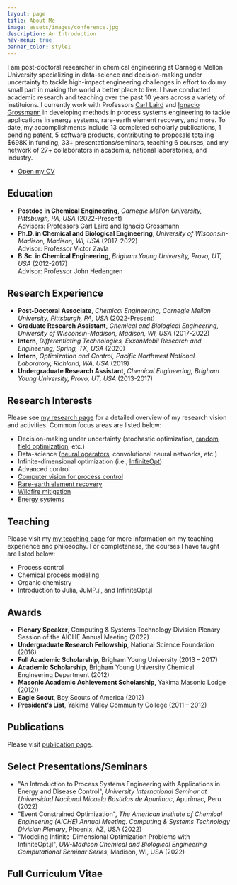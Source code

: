 ```yaml
---
layout: page
title: About Me
image: assets/images/conference.jpg
description: An Introduction
nav-menu: true
banner_color: style1
---
```


<section id="profile">
	<div class="inner">
        <!-- <header class="major">
			<h2>Joshua Pulsipher</h2>
		</header> -->
		<p><span class="image left"><img src="{% link assets/images/profile.png %}" alt="" /></span>I am post-doctoral researcher in chemical engineering at Carnegie Mellon University specializing in data-science and decision-making under uncertainty to tackle high-impact engineering challenges in effort to do my small part in making the world a better place to live. I have conducted academic research and teaching over the past 10 years across a variety of instituions. I currently work with Professors <a href="http://allthingsoptimal.com/">Carl Laird</a> and <a href="http://egon.cheme.cmu.edu/">Ignacio Grossmann</a> in developing methods in process systems engineering to tackle applications in energy systems, rare-earth element recovery, and more. To date, my accomplishments include 13 completed scholarly publications, 1 pending patent, 5 software products, contributing to proposals totaling $698K in funding, 33+ presentations/seminars, teaching 6 courses, and my network of 27+ collaborators in academia, national laboratories, and industry.</p>
        <ul class="actions">
			<li><a href="#cv_pdf" class="button">Open my CV</a></li>
		</ul>
        <h2>Education</h2>
        <ul>
            <li><b>Postdoc in Chemical Engineering</b>, <i>Carnegie Mellon University, Pittsburgh, PA, USA</i> (2022-Present)<br/>Advisors: Professors Carl Laird and Ignacio Grossmann</li>
			<li><b>Ph.D. in Chemical and Biological Engineering</b>, <i>University of Wisconsin-Madison, Madison, WI, USA</i> (2017-2022)<br/>Advisor: Professor Victor Zavla</li>
			<li><b>B.Sc. in Chemical Engineering</b>, <i>Brigham Young University, Provo, UT, USA</i> (2012-2017)<br/> Advisor: Professor John Hedengren</li>
		</ul>
        <h2>Research Experience</h2>
        <ul>
            <li><b>Post-Doctoral Associate</b>, <i>Chemical Engineering, Carnegie Mellon University, Pittsburgh, PA, USA</i> (2022-Present)</li>
			<li><b>Graduate Research Assistant</b>, <i>Chemical and Biological Engineering, University of Wisconsin-Madison, Madison, WI, USA</i> (2017-2022)</li>
			<li><b>Intern</b>, <i>Differentiating Technologies, ExxonMobil Research and Engineering, Spring, TX, USA</i> (2020)</li>
            <li><b>Intern</b>, <i>Optimization and Control, Pacific Northwest National Laboratory, Richland, WA, USA</i> (2019)</li>
            <li><b>Undergraduate Research Assistant</b>, <i>Chemical Engineering, Brigham Young University, Provo, UT, USA</i> (2013-2017)</li>
		</ul>
        <h2>Research Interests</h2>
        <p>Please see <a href="research.html">my research page</a> for a detailed overview of my research vision and activities. Common focus areas are listed below:</p>
        <ul>
            <li>Decision-making under uncertainty (stochastic optimization, <a href="research/rfo.html">random field optimization</a>, etc.)</li>
			<li>Data-science (<a href="research/neuralops.html">neural operators</a>, convolutional neural networks, etc.)</li>
			<li>Infinite-dimensional optimization (i.e., <a href="research/infiniteopt.html">InfiniteOpt</a>)</li>
            <li>Advanced control</li>
            <li><a href="research/compvis.html">Computer vision for process control</a></li>
            <li><a href="research/ree.html">Rare-earth element recovery</a></li>
            <li><a href="research/wildfire.html">Wildfire mitigation</a></li>
            <li><a href="research/energy.html">Energy systems</a></li>
		</ul>
        <h2>Teaching</h2>
        <p>Please visit my <a href="teaching.html">my teaching page</a> for more information on my teaching experience and philosophy. For completeness, the courses I have taught are listed below:</p>
        <ul>
            <li>Process control</li>
			<li>Chemical process modeling</li>
			<li>Organic chemistry</li>
            <li>Introduction to Julia, JuMP.jl, and InfiniteOpt.jl</li>
		</ul>
        <h2>Awards</h2>
        <ul>
            <li><b>Plenary Speaker</b>, Computing & Systems Technology Division Plenary Session of the AICHE Annual Meeting (2022)</li>
			<li><b>Undergraduate Research Fellowship</b>, National Science Foundation (2016)</li>
            <li><b>Full Academic Scholarship</b>, Brigham Young University (2013 – 2017)</li>
            <li><b>Academic Scholarship</b>, Brigham Young University Chemical Engineering Department (2012)</li>
            <li><b>Masonic Academic Achievement Scholarship</b>, Yakima Masonic Lodge (2012))</li>
            <li><b>Eagle Scout</b>, Boy Scouts of America (2012)</li>
            <li><b>President’s List</b>, Yakima Valley Community College (2011 – 2012)</li>
		</ul>
        <h2>Publications</h2>
        <p>Please visit <a href="publications.html">publication page</a>.
        <h2>Select Presentations/Seminars</h2>
        <ul>
            <li>"An Introduction to Process Systems Engineering with Applications in Energy and Disease Control", <i>University International Seminar at Universidad Nacional Micaela Bastidas de Apurímac</i>, Apurímac, Peru (2022)</li>
            <li>"Event Constrained Optimization", <i>The American Institute of Chemical Engineering (AICHE) Annual Meeting. Computing & Systems Technology Division Plenary</i>, Phoenix, AZ, USA (2022)</li>
            <li>"Modeling Infinite-Dimensional Optimization Problems with InfiniteOpt.jl", <i>UW-Madison Chemical and Biological Engineering Computational Seminar Series</i>, Madison, WI, USA (2022)</li>
		</ul>
        <h2 id="#cv_pdf">Full Curriculum Vitae</h2>
        <div id="adobe-dc-view" style="width: 100%;"></div>
        <script src="https://documentservices.adobe.com/view-sdk/viewer.js"></script>
        <script type="text/javascript">
            document.addEventListener("adobe_dc_view_sdk.ready", function(){ 
                var adobeDCView = new AdobeDC.View({clientId: "a40573442f804376b6158bb8d98858ee", divId: "adobe-dc-view"});
                adobeDCView.previewFile({
                    content:{location: {url: "assets/pdfs/cv.pdf"}},
                    metaData:{fileName: "cv.pdf"}
                }, {embedMode: "IN_LINE"});
            });
        </script>
	</div>
</section>
